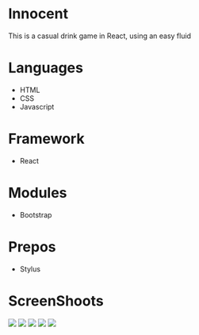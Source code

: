 # Innocent

This is a casual drink game in React, using an easy fluid

# Languages

  - HTML
  - CSS
  - Javascript

# Framework
  - React

# Modules
  - Bootstrap

# Prepos
  - Stylus


# ScreenShoots
<img src="/screenshots/1.png">
<img src="/screenshots/2.png">
<img src="/screenshots/3.png">
<img src="/screenshots/4.png">
<img src="/screenshots/5.png">

